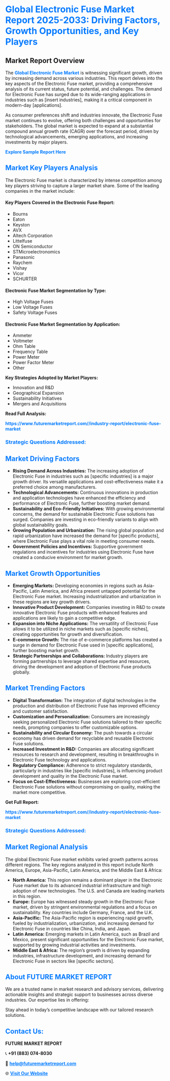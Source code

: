 <h1 style="color: #007BFF;">Global Electronic Fuse Market Report 2025-2033: Driving Factors, Growth Opportunities, and Key Players</h1>

<section id="overview">
<h2>Market Report Overview</h2>
<p>The <a href="https://www.futuremarketreport.com//industry-report/electronic-fuse-market" style="color: #007BFF; text-decoration: none;"><strong>Global Electronic Fuse Market</strong></a> is witnessing significant growth, driven by increasing demand across various industries. This report delves into the key aspects of the Electronic Fuse market, providing a comprehensive analysis of its current status, future potential, and challenges. The demand for Electronic Fuse has surged due to its wide-ranging applications in industries such as [insert industries], making it a critical component in modern-day [applications].</p>
<p>As consumer preferences shift and industries innovate, the Electronic Fuse market continues to evolve, offering both challenges and opportunities for stakeholders. The global market is expected to expand at a substantial compound annual growth rate (CAGR) over the forecast period, driven by technological advancements, emerging applications, and increasing investments by major players.</p>
</section>

<section id="overview">
<p><a href="https://www.futuremarketreport.com//request-sample/reportId=52473" style="color: #007BFF; text-decoration: none;"><strong>Explore Sample Report Here</strong></a></p>
</section>

<section id="key-players">
<h2 style="color: #007BFF;">Market Key Players Analysis</h2>
<p>The Electronic Fuse market is characterized by intense competition among key players striving to capture a larger market share. Some of the leading companies in the market include:</p>
<h4>Key Players Covered in the Electronic Fuse Report:</h4>
<ul><li>Bourns</li><li>Eaton</li><li>Keyston</li><li>AVX</li><li>Altech Corporation</li><li>Littelfuse</li><li>ON Semiconductor</li><li>STMicroelectronomics</li><li>Panasonic</li><li>Raychem</li><li>Vishay</li><li>Vicor</li><li>SCHURTER</li></ul>
<h4>Electronic Fuse Market Segmentation by Type:</h4>
<ul><li>High Voltage Fuses</li><li>Low Voltage Fuses</li><li>Safety Voltage Fuses</li></ul>

<h4>Electronic Fuse Market Segmentation by Application:</h4>
<ul><li>Ammeter</li><li>Voltmeter</li><li>Ohm Table</li><li>Frequency Table</li><li>Power Meter</li><li>Power Factor Meter</li><li>Other</li></ul>
<p><strong>Key Strategies Adopted by Market Players:</strong></p>
<ul>
<li>Innovation and R&D</li>
<li>Geographical Expansion</li>
<li>Sustainability Initiatives</li>
<li>Mergers and Acquisitions</li>
</ul>
</section>

<section>
<p><strong>Read Full Analysis: </strong></p><a href="https://www.futuremarketreport.com//industry-report/electronic-fuse-market" style="color: #007BFF; text-decoration: none;"><strong>https://www.futuremarketreport.com//industry-report/electronic-fuse-market</strong></a>
<h3 style="color: #007BFF;">Strategic Questions Addressed:</h3>
</section>

<section id="driving-factors">
<h2 style="color: #007BFF;">Market Driving Factors</h2>
<ul>
<li><strong>Rising Demand Across Industries:</strong> The increasing adoption of Electronic Fuse in industries such as [specific industries] is a major growth driver. Its versatile applications and cost-effectiveness make it a preferred choice among manufacturers.</li>
<li><strong>Technological Advancements:</strong> Continuous innovations in production and application technologies have enhanced the efficiency and performance of Electronic Fuse, further boosting market demand.</li>
<li><strong>Sustainability and Eco-Friendly Initiatives:</strong> With growing environmental concerns, the demand for sustainable Electronic Fuse solutions has surged. Companies are investing in eco-friendly variants to align with global sustainability goals.</li>
<li><strong>Growing Population and Urbanization:</strong> The rising global population and rapid urbanization have increased the demand for [specific products], where Electronic Fuse plays a vital role in meeting consumer needs.</li>
<li><strong>Government Policies and Incentives:</strong> Supportive government regulations and incentives for industries using Electronic Fuse have created a conducive environment for market growth.</li>
</ul>
</section>

<section id="growth-opportunities">
<h2 style="color: #007BFF;">Market Growth Opportunities</h2>
<ul>
<li><strong>Emerging Markets:</strong> Developing economies in regions such as Asia-Pacific, Latin America, and Africa present untapped potential for the Electronic Fuse market. Increasing industrialization and urbanization in these regions are key growth drivers.</li>
<li><strong>Innovative Product Development:</strong> Companies investing in R&D to create innovative Electronic Fuse products with enhanced features and applications are likely to gain a competitive edge.</li>
<li><strong>Expansion into Niche Applications:</strong> The versatility of Electronic Fuse allows it to be utilized in niche markets such as [specific niches], creating opportunities for growth and diversification.</li>
<li><strong>E-commerce Growth:</strong> The rise of e-commerce platforms has created a surge in demand for Electronic Fuse used in [specific applications], further boosting market growth.</li>
<li><strong>Strategic Partnerships and Collaborations:</strong> Industry players are forming partnerships to leverage shared expertise and resources, driving the development and adoption of Electronic Fuse products globally.</li>
</ul>
</section>

<section id="trending-factors">
<h2 style="color: #007BFF;">Market Trending Factors</h2>
<ul>
<li><strong>Digital Transformation:</strong> The integration of digital technologies in the production and distribution of Electronic Fuse has improved efficiency and customer satisfaction.</li>
<li><strong>Customization and Personalization:</strong> Consumers are increasingly seeking personalized Electronic Fuse solutions tailored to their specific needs, prompting companies to offer customizable options.</li>
<li><strong>Sustainability and Circular Economy:</strong> The push towards a circular economy has driven demand for recyclable and reusable Electronic Fuse solutions.</li>
<li><strong>Increased Investment in R&D:</strong> Companies are allocating significant resources to research and development, resulting in breakthroughs in Electronic Fuse technology and applications.</li>
<li><strong>Regulatory Compliance:</strong> Adherence to strict regulatory standards, particularly in industries like [specific industries], is influencing product development and quality in the Electronic Fuse market.</li>
<li><strong>Focus on Cost-Effectiveness:</strong> Businesses are exploring cost-efficient Electronic Fuse solutions without compromising on quality, making the market more competitive.</li>
</ul>
</section>

<section>
<p><strong>Get Full Report: </strong></p><a href="https://www.futuremarketreport.com//industry-report/electronic-fuse-market" style="color: #007BFF; text-decoration: none;"><strong>https://www.futuremarketreport.com//industry-report/electronic-fuse-market</strong></a>
<h3 style="color: #007BFF;">Strategic Questions Addressed:</h3>
</section>


<section id="regional-analysis">
<h2 style="color: #007BFF;">Market Regional Analysis</h2>
<p>The global Electronic Fuse market exhibits varied growth patterns across different regions. The key regions analyzed in this report include North America, Europe, Asia-Pacific, Latin America, and the Middle East & Africa:</p>
<ul>
<li><strong>North America:</strong> This region remains a dominant player in the Electronic Fuse market due to its advanced industrial infrastructure and high adoption of new technologies. The U.S. and Canada are leading markets in this region.</li>
<li><strong>Europe:</strong> Europe has witnessed steady growth in the Electronic Fuse market, driven by stringent environmental regulations and a focus on sustainability. Key countries include Germany, France, and the U.K.</li>
<li><strong>Asia-Pacific:</strong> The Asia-Pacific region is experiencing rapid growth, fueled by industrialization, urbanization, and increasing demand for Electronic Fuse in countries like China, India, and Japan.</li>
<li><strong>Latin America:</strong> Emerging markets in Latin America, such as Brazil and Mexico, present significant opportunities for the Electronic Fuse market, supported by growing industrial activities and investments.</li>
<li><strong>Middle East & Africa:</strong> The region’s growth is driven by expanding industries, infrastructure development, and increasing demand for Electronic Fuse in sectors like [specific sectors].</li>
</ul>
</section>

<footer>
<h2 style="color: #007BFF;">About FUTURE MARKET REPORT</h2>
<p>We are a trusted name in market research and advisory services, delivering actionable insights and strategic support to businesses across diverse industries. Our expertise lies in offering:</p>

<p>Stay ahead in today’s competitive landscape with our tailored research solutions.</p>

<h2 style="color: #007BFF;">Contact Us:</h2>
<p><strong>FUTURE MARKET REPORT</strong></p>
<p>📞 <strong>+91 (883) 074-8030</strong></p>
<p>📧 <strong><a href="mailto:help@futuremarketreport.com" style="color: #007BFF;">help@futuremarketreport.com</a></strong></p>
<p>🌐 <strong><a href="https://www.futuremarketreport.com/" style="color: #007BFF;">Visit Our Website</a></strong></p>
</footer>